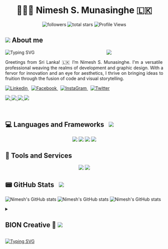 <h1 align="center">👨🏻‍💻 Nimesh S. Munasinghe 🇱🇰</h1>

<p align="center">
  <img alt="followers" title="Follow me on Github" src="https://custom-icon-badges.demolab.com/github/followers/nsmunasinghe?label=Followers&color=007c3a&labelColor=5b5b5b&style=for-the-badge&logo=github&logoColor=00ff07"/></a>
  <img alt="total stars" title="Total stars on GitHub" src="https://custom-icon-badges.demolab.com/github/stars/nsmunasinghe?color=ffc000&style=for-the-badge&labelColor=5b5b5b&logo=star&logoColor=ffe100"/></a>
  <img alt="Profile Views" src="https://komarev.com/ghpvc/?username=nsmunasinghe&color=ff0000&style=for-the-badge&logo=Github&logoColor=ff0000">
</p>

## <img src = "https://i.pinimg.com/originals/3f/7e/4e/3f7e4eff7c96e9fe4b8b4b1ff3f7bdb5.gif" width = 4%>  About me 
![Typing SVG](https://readme-typing-svg.herokuapp.com?font=Product+Sans&weight=500&size=16&pause=1000&color=ff8500&vCenter=true&random=false&width=500&height=30&lines=Developer+%7C+Graphic+Designer+%7C+Freelancer)
<img align="right" top="23px" src="https://github.com/7oSkaaa/7oSkaaa/blob/main/Images/Right_Side.gif?raw=true" width=36%>
<p fontSize="23px" align="justify">
   Greetings from Sri Lanka! 🇱🇰 I’m Nimesh S. Munasinghe. I'm a versatile professional weaving the realms of development and graphic design. With a fervor for innovation and an eye for aesthetics, I thrive on bringing ideas to fruition through the fusion of code and visual storytelling.
</p>

<p align="left">
	<a target="_blank" href="#">
		<img alt="Linkedin" width="50px" src="https://i.ibb.co/y5PbksN/Linkedin.png" border="0">
	</a> &nbsp;
	<a target="_blank" href="https://facebook.com/nsmunasinghe">
			<img alt="Facebook" width="50px" src="https://i.ibb.co/mCWS8dP/Facebook.png" border="0">
	</a> &nbsp;
	<a target="_blank" href="https://instagram.com/nsmunasinghe">
		<img alt="InstaGram" width="50px" src="https://i.ibb.co/HNZ3rrt/Insta-Gram.png" border="0">
	</a> &nbsp;
	<a target="_blank" href="https://twitter.com/nsmunasinghe">
		<img alt="Twitter" width="50px" src="https://i.ibb.co/CmSvDh4/Twitter.png" border="0">
	</a>
</p>


<p align="left">
	<a href="#">
		<img src="https://img.shields.io/badge/LinkedIn-518bda?style=for-the-badge&logo=linkedin&logoColor=white" />
	</a>  	
	<a href="https://stackoverflow.com/users/22454562/nimesh-s-munasinghe">
		<img src="https://img.shields.io/badge/StackOverflow-ff9c00?style=for-the-badge&logo=stackoverflow&logoColor=black" />
	</a>
	<a href="#">
		<img src="https://img.shields.io/badge/Skype-00c7ff?style=for-the-badge&logo=skype&logoColor=white" />
	</a>
	<a href="#">
		<img src="https://img.shields.io/badge/Gmail-5b5b5b?style=for-the-badge&logo=gmail&logoColor=white" />
	</a>
</p>
<br/>

## 💻 Languages and Frameworks &nbsp; <img src = "https://media2.giphy.com/media/QssGEmpkyEOhBCb7e1/giphy.gif?cid=ecf05e47a0n3gi1bfqntqmob8g9aid1oyj2wr3ds3mg700bl&rid=giphy.gif" width=32px>

<p align="center">
	<img src="https://skillicons.dev/icons?i=java,cs,dotnet,python,swift,html,css,javascript,typescript,php" />
	<img src="https://skillicons.dev/icons?i=hibernate,spring,nodejs,react,angular,vue,express,jquery,laravel,bootstrap" />
	<img src="https://skillicons.dev/icons?i=tailwind,qt,django,scikitlearn,tensorflow,mysql,sqlite,postgresql,mongodb,git" />  
	<img src="https://skillicons.dev/icons?i=markdown" />
</p>

## 🧰 Tools and Services

<p align="center">
	<img src="https://skillicons.dev/icons?i=vscode,visualstudio,idea,clion,pycharm,webstorm,phpstorm,rider,eclipse,sublime,anaconda,postman" />
	<img src="https://skillicons.dev/icons?i=wordpress,maven,figma,github,gitlab,docker,aws,firebase,selenium,linux,replit" />
</p>

## 📟 GitHub Stats &nbsp; <img src="https://i.pinimg.com/originals/65/c4/f4/65c4f452571be1261e9c623f7da488ac.gif" width=35px>

![Nimesh's GitHub stats](https://github-readme-stats-git-masterrstaa-rickstaa.vercel.app/api/top-langs/?username=nsmunasinghe&layout=compact&langs_count=7&theme=midnight-purple)
![Nimesh's GitHub stats](https://github-readme-stats-git-masterrstaa-rickstaa.vercel.app/api?username=nsmunasinghe&show_icons=true&theme=midnight-purple&include_all_commits=true&count_private=true) 
![Nimesh's GitHub stats](https://github-readme-streak-stats.herokuapp.com/?user=nsmunasinghe&theme=dark)

<details>
 <summary>
				<h2>BION Creative 🎨 
				<img width="150px" src="https://skillicons.dev/icons?i=ps,ai,pr,ae,xd,blender" /> </h2>
	</summary>
			<a href="https://www.facebook.com/bioncreativelk">
					<img alt="logo" width="55px" align="left" src="./bion_symbol.svg" />
			</a>
			<p align="justify">
					As the CEO of <b>BION Creative</b>, I am proud to lead a dynamic graphic design company committed to delivering innovative and captivating designs, setting us apart as a creative powerhouse in the industry. Our team of skilled designers breathes life into creativity across a diverse range of projects from striking logos to engaging marketing materials. Combining artistic prowess with strategic thinking, we tailor our approach to meet the unique needs of each client.
			</p>
			<p align="justify" >						
					Our driving force is the goal of harnessing the full potential of design to convey messages, captivate audiences, and enhance brand presence. Explore our diverse portfolio, a testament to our steadfast commitment to delivering distinctive and high-quality visual solutions. Whether you're a budding startup in search of a distinctive identity or an established enterprise looking to rejuvenate your brand, trust BION Creative as your premier partner for unparalleled graphic design proficiency.
			</p>
			<p align="justify" >
					Embark on a visual journey with BION Creative today, and let your ideas transform into stunning, memorable creations. I invite you to reach out, and together, we can bring your vision to life.
			</p>

<div align="left">
	<a href="https://www.facebook.com/bioncreativelk">
		 <img alt="facebook" width="35px" src="https://github.com/devicons/devicon/blob/v2.15.1/icons/facebook/facebook-original.svg" />
	</a>
	&nbsp; &nbsp;							
	<a href="https://www.instagram.com/bioncreative">
			<img alt="instagram" width="35px" src="https://skillicons.dev/icons?i=instagram" />
	</a>
	&nbsp; &nbsp;
	<a href="https://www.behance.net/bioncreative">
		 <img alt="behance" width="35px" src="https://github.com/devicons/devicon/blob/v2.15.1/icons/behance/behance-original.svg" />
	</a>
</div>
</details>

[![Typing SVG](https://readme-typing-svg.herokuapp.com/?font=Knewave&pause=1000&color=F7E400&random=false&width=435&lines=Thank+You+for+Visiting!;Hope+We+Can+Work+Together+Sometime...&pause=1000&width=600)](https://git.io/typing-svg)




